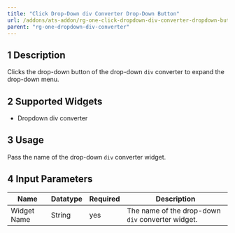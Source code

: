 ```yaml
---
title: "Click Drop-Down div Converter Drop-Down Button"
url: /addons/ats-addon/rg-one-click-dropdown-div-converter-dropdown-button/
parent: "rg-one-dropdown-div-converter"
---
```


## 1 Description

Clicks the drop-down button of the drop-down `div` converter to expand the drop-down menu.

## 2 Supported Widgets

* Dropdown div converter

## 3 Usage

Pass the name of the drop-down `div` converter widget.

## 4 Input Parameters

Name | Datatype | Required | Description
---- | -------- | ------- |---------------
Widget Name | String | yes | The name of the drop-down `div` converter widget.
